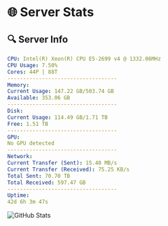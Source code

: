 # 🌐 Server Stats
## 🔍 Server Info
```yaml
CPU: Intel(R) Xeon(R) CPU E5-2699 v4 @ 1332.06MHz
CPU Usage: 7.50%
Cores: 44P | 88T
-----------------------------------
Memory:
Current Usage: 147.22 GB/503.74 GB
Available: 353.06 GB
-----------------------------------
Disk:
Current Usage: 114.49 GB/1.71 TB
Free: 1.51 TB
-----------------------------------
GPU:
No GPU detected
-----------------------------------
Network:
Current Transfer (Sent): 15.40 MB/s
Current Transfer (Received): 75.25 KB/s
Total Sent: 70.70 TB
Total Received: 597.47 GB
-----------------------------------
Uptime:
42d 6h 3m 47s
```
![GitHub Stats](https://img.shields.io/badge/Updated-2025-04-19_03:26:36-blue)